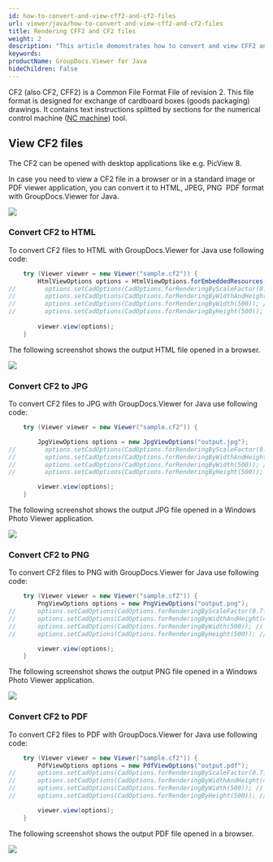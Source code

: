 ```yaml
---
id: how-to-convert-and-view-cff2-and-cf2-files
url: viewer/java/how-to-convert-and-view-cff2-and-cf2-files
title: Rendering CFF2 and CF2 files
weight: 2
description: "This article demonstrates how to convert and view CFF2 and CF2 files with GroupDocs.Viewer within your Java applications."
keywords: 
productName: GroupDocs.Viewer for Java
hideChildren: False
---
```

CF2 (also CF2, CFF2) is a Common File Format File of revision 2. This file format is designed for exchange of cardboard boxes (goods packaging) drawings. It contains text instructions splitted by sections for the numerical control machine ([NC machine](https://en.wikipedia.org/wiki/Numerical_control)) tool.

## View CF2 files

The CF2 can be opened with desktop applications like e.g. PicView 8.

In case you need to view a CF2 file in a browser or in a standard image or PDF viewer application, you can convert it to HTML, JPEG, PNG  PDF format with GroupDocs.Viewer for Java. 

![](/viewer/java/images/how-to-convert-and-view-cff2-and-cf2-files.png)

### Convert CF2 to HTML

To convert CF2 files to HTML with GroupDocs.Viewer for Java use following code:

```java
    try (Viewer viewer = new Viewer("sample.cf2")) {
        HtmlViewOptions options = HtmlViewOptions.forEmbeddedResources("output.html");
//        options.setCadOptions(CadOptions.forRenderingByScaleFactor(0.7f)); // Render image and reduce it by 30%
//        options.setCadOptions(CadOptions.forRenderingByWidthAndHeight(400, 400)); // Render image and set output size to 400x400
//        options.setCadOptions(CadOptions.forRenderingByWidth(500)); // Render image, fix width by 500 px and recalculate height
//        options.setCadOptions(CadOptions.forRenderingByHeight(500)); // Render image, fix height by 500 px and recalculate width
    
        viewer.view(options);
    }
```

The following screenshot shows the output HTML file opened in a browser.

![](/viewer/java/images/how-to-convert-and-view-cff2-and-cf2-files_1.png)

### Convert CF2 to JPG

To convert CF2 files to JPG with GroupDocs.Viewer for Java use following code: 

```java
    try (Viewer viewer = new Viewer("sample.cf2")) {

        JpgViewOptions options = new JpgViewOptions("output.jpg");
//        options.setCadOptions(CadOptions.forRenderingByScaleFactor(0.7f)); // Render image and reduce it by 30%
//        options.setCadOptions(CadOptions.forRenderingByWidthAndHeight(400, 400)); // Render image and set output size to 400x400
//        options.setCadOptions(CadOptions.forRenderingByWidth(500)); // Render image, fix width by 500 px and recalculate height
//        options.setCadOptions(CadOptions.forRenderingByHeight(500)); // Render image, fix height by 500 px and recalculate width

        viewer.view(options);
    }
```

The following screenshot shows the output JPG file opened in a Windows Photo Viewer application.

![](/viewer/java/images/how-to-convert-and-view-cff2-and-cf2-files_2.png)

### Convert CF2 to PNG

To convert CF2 files to PNG with GroupDocs.Viewer for Java use following code: 

```java
    try (Viewer viewer = new Viewer("sample.cf2")) {
        PngViewOptions options = new PngViewOptions("output.png");
//      options.setCadOptions(CadOptions.forRenderingByScaleFactor(0.7f)); // Render image and reduce it by 30%
//      options.setCadOptions(CadOptions.forRenderingByWidthAndHeight(400, 400)); // Render image and set output size to 400x400
//      options.setCadOptions(CadOptions.forRenderingByWidth(500)); // Render image, fix width by 500 px and recalculate height
//      options.setCadOptions(CadOptions.forRenderingByHeight(500)); // Render image, fix height by 500 px and recalculate width

        viewer.view(options);
    }
```

The following screenshot shows the output PNG file opened in a Windows Photo Viewer application.

![](/viewer/java/images/how-to-convert-and-view-cff2-and-cf2-files_3.png)

### Convert CF2 to PDF

To convert CF2 files to PDF with GroupDocs.Viewer for Java use following code: 

```java
    try (Viewer viewer = new Viewer("sample.cf2")) {
        PdfViewOptions options = new PdfViewOptions("output.pdf");
//      options.setCadOptions(CadOptions.forRenderingByScaleFactor(0.7f)); // Render image and reduce it by 30%
//      options.setCadOptions(CadOptions.forRenderingByWidthAndHeight(400, 400)); // Render image and set output size to 400x400
//      options.setCadOptions(CadOptions.forRenderingByWidth(500)); // Render image, fix width by 500 px and recalculate height
//      options.setCadOptions(CadOptions.forRenderingByHeight(500)); // Render image, fix height by 500 px and recalculate width

        viewer.view(options);
    }
```

The following screenshot shows the output PDF file opened in a browser.

![](/viewer/java/images/how-to-convert-and-view-cff2-and-cf2-files_4.png)

